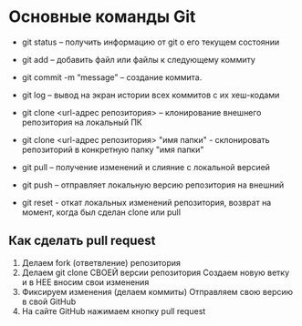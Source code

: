 # Основные команды Git

*	git status – получить информацию от git о его текущем состоянии

*   git add – добавить файл или файлы к следующему коммиту

*	git commit -m “message” – создание коммита.

 *	git log – вывод на экран истории всех коммитов с их хеш-кодами

 *	git clone <url-адрес репозитория> – клонирование внешнего репозитория на  локальный ПК

 * git clone <url-адрес репозитория> "имя папки" - склонировать репозиторий в конкретную папку "имя папки"

 *	git pull – получение изменений и слияние с локальной версией

 *	git push – отправляет локальную версию репозитория на внешний

 * git reset - откат локальных изменений репозитория, возврат на момент, когда был сделан clone или pull
## Как сделать pull request

1. Делаем fork (ответвление) репозитория
2. Делаем git clone СВОЕЙ версии репозитория Создаем новую ветку и в НЕЕ вносим свои изменения 
3. Фиксируем изменения (делаем коммиты) Отправляем свою версию в свой GitHub
4. На сайте GitHub нажимаем кнопку pull request